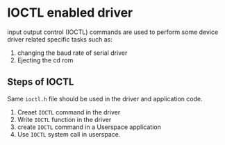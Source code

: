 # IOCTL enabled driver 
input output control (IOCTL) commands are used to perform some device driver related specific tasks such as:

1. changing the baud rate of serial driver
2. Ejecting the cd rom

## Steps of IOCTL
Same `ioctl.h` file should be used in the driver and application code.

1. Creaet `IOCTL` command in the driver
2. Write `IOCTL` function in the driver
3. create `IOCTL` command in a Userspace application
4. Use `IOCTL` system call in userspace.



